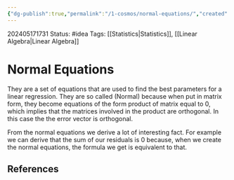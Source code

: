 ```yaml
---
{"dg-publish":true,"permalink":"/1-cosmos/normal-equations/","created":"2024-08-31T23:47:13.616-04:00","updated":"2024-05-20T21:40:59.513-04:00"}
---
```


202405171731
Status: #idea
Tags: [[Statistics\|Statistics]], [[Linear Algebra\|Linear Algebra]]
# Normal Equations
They are a set of equations that are used to find the best parameters for a linear regression. They are so called (Normal) because when put in matrix form, they become equations of the form product of matrix equal to 0, which implies that the matrices involved in the product are orthogonal. In this case the the error vector is orthogonal.

From the normal equations we derive a lot of interesting fact.
For example we can derive that the sum of our residuals is $0$ because, when we create the normal equations, the formula we get is equivalent to that.

## References
